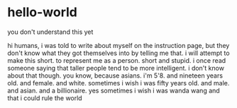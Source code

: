 # hello-world
you don't understand this yet

hi humans, i was told to write about myself on the instruction page, but they don't know what they got themselves into by telling me that. i will attempt to make this short. to represent me as a person. short and stupid. i once read someone saying that taller people tend to be more intelligent. i don't know about that though. you know, because asians. i'm 5'8. and nineteen years old. and female. and white. sometimes i wish i was fifty years old. and male. and asian. and a billionaire. yes sometimes i wish i was wanda wang and that i could rule the world
